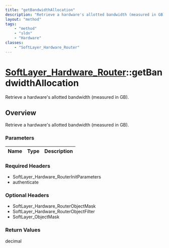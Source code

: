 ```yaml
---
title: "getBandwidthAllocation"
description: "Retrieve a hardware's allotted bandwidth (measured in GB)."
layout: "method"
tags:
    - "method"
    - "sldn"
    - "Hardware"
classes:
    - "SoftLayer_Hardware_Router"
---
```

# [SoftLayer_Hardware_Router](/reference/services/SoftLayer_Hardware_Router)::getBandwidthAllocation

Retrieve a hardware's allotted bandwidth (measured in GB).


## Overview 
Retrieve a hardware's allotted bandwidth (measured in GB).

### Parameters 
|Name | Type | Description |
| --- | --- | --- |


### Required Headers
* SoftLayer_Hardware_RouterInitParameters
* authenticate

### Optional Headers
* SoftLayer_Hardware_RouterObjectMask
* SoftLayer_Hardware_RouterObjectFilter
* SoftLayer_ObjectMask

### Return Values
decimal

